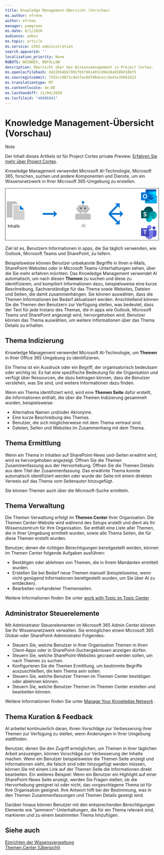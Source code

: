 ```yaml
---
title: Knowledge Management-Übersicht (Vorschau)
ms.author: efrene
author: efrene
manager: pamgreen
ms.date: 8/1/2020
audience: admin
ms.topic: article
ms.service: o365-administration
search.appverid: ''
localization_priority: None
ROBOTS: NOINDEX, NOFOLLOW
description: Übersicht über das Wissensmanagement in Project Cortex.
ms.openlocfilehash: d422b54bb7991fb5fd61465cd0428ab586d10bf5
ms.sourcegitcommit: 7355cc8871cde5fac6d7d6dcecc3e41e35601623
ms.translationtype: MT
ms.contentlocale: de-DE
ms.lasthandoff: 11/04/2020
ms.locfileid: "48906941"
---
```

# <a name="knowledge-management-overview-preview"></a>Knowledge Management-Übersicht (Vorschau)

> [!Note] 
> Der Inhalt dieses Artikels ist für Project Cortex private Preview. [Erfahren Sie mehr über Project Cortex](https://aka.ms/projectcortex).

Knowledge Management verwendet Microsoft AI-Technologie, Microsoft 365, forschen, suchen und andere Komponenten und Dienste, um ein Wissensnetzwerk in Ihrer Microsoft 365-Umgebung zu erstellen. 

   ![Wissens Verwaltungs Fluss](../media/content-understanding/knowledge-management-flowchart.png) </br> 

Ziel ist es, Benutzern Informationen in apps, die Sie täglich verwenden, wie Outlook, Microsoft Teams und SharePoint, zu liefern.

Beispielsweise können Benutzer unbekannte Begriffe in Ihren e-Mails, SharePoint-Websites oder in Microsoft Teams-Unterhaltungen sehen, über die Sie mehr erfahren möchten. Das Knowledge Management verwendet AI automatisch, um nach diesen **Themen** zu suchen und diese zu identifizieren, und kompiliert Informationen dazu, beispielsweise eine kurze Beschreibung, Sachverständige für das Thema sowie Websites, Dateien und Seiten, die damit zusammenhängen. Sie können auswählen, dass die Themen Informationen bei Bedarf aktualisiert werden. Anschließend können Sie die Themen den Benutzern zur Verfügung stellen, was bedeutet, dass der Text für jede Instanz des Themas, die in apps wie Outlook, Microsoft Teams und SharePoint angezeigt wird, hervorgehoben wird. Benutzer können das Thema auswählen, um weitere Informationen über das Thema Details zu erhalten.


## <a name="topic-indexing"></a>Thema Indizierung

Knowledge Management verwendet Microsoft AI-Technologie, um **Themen** in Ihrer Office 365 Umgebung zu identifizieren.

Ein Thema ist ein Ausdruck oder ein Begriff, der organisatorisch bedeutsam oder wichtig ist. Es hat eine spezifische Bedeutung für die Organisation und verfügt über Ressourcen, die dazu beitragen können, dass die Benutzer verstehen, was Sie sind, und weitere Informationen dazu finden.

Wenn ein Thema identifiziert wird, wird eine **Themen Seite** dafür erstellt, die Informationen enthält, die über die Themen Indizierung gesammelt wurden, beispielsweise:

- Alternative Namen und/oder Akronyme.
- Eine kurze Beschreibung des Themas.
- Benutzer, die sich möglicherweise mit dem Thema vertraut sind.
- Dateien, Seiten und Websites im Zusammenhang mit dem Thema.


## <a name="topic-discovery"></a>Thema Ermittlung
Wenn ein Thema in Inhalten auf SharePoint-News und-Seiten erwähnt wird, wird es hervorgehoben angezeigt. Öffnen Sie die Themen Zusammenfassung aus der Hervorhebung. Öffnen Sie die Themen Details aus dem Titel der Zusammenfassung. <!--(msg for Efren: not sure if I should use discovery for this; we use discovered in-product for indexing?)--> Das erwähnte Thema konnte automatisch identifiziert werden oder wurde der Seite mit einem direkten Verweis auf das Thema vom Seitenautor hinzugefügt.

Sie können Themen auch über die Microsoft-Suche ermitteln.


## <a name="topic-management"></a>Thema Verwaltung

Die Themen Verwaltung erfolgt im **Themen Center** Ihrer Organisation. Die Themen Center-Website wird während des Setups erstellt und dient als Ihr Wissenszentrum für Ihre Organisation. Sie enthält eine Liste aller Themen, die in Ihrer Umgebung ermittelt wurden, sowie alle Thema Seiten, die für diese Themen erstellt wurden. 

Benutzer, denen die richtigen Berechtigungen bereitgestellt werden, können im Themen Center folgende Aufgaben ausführen:

- Bestätigen oder ablehnen von Themen, die in Ihrem Mandanten ermittelt wurden.
- Erstellen Sie bei Bedarf neue Themen manuell (beispielsweise, wenn nicht genügend Informationen bereitgestellt wurden, um Sie über AI zu entdecken).
- Bearbeiten vorhandener Themenseiten.</br>

Weitere Informationen finden Sie unter [work with Topic im Topic Center](work-with-topics.md) .  


## <a name="admin-controls"></a>Administrator Steuerelemente

Mit Administrator Steuerelementen im Microsoft 365 Admin Center können Sie Ihr Wissensnetzwerk verwalten. Sie ermöglichen einem Microsoft 365 Global-oder SharePoint-Administrator Folgendes:

- Steuern Sie, welche Benutzer in Ihrer Organisation Themen in Ihren Client-Apps oder in SharePoint-Suchergebnissen anzeigen dürfen.
- Steuern Sie, welche SharePoint-Websites gecrawlt werden sollen, um nach Themen zu suchen.
- Konfigurieren Sie die Themen Ermittlung, um bestimmte Begriffe auszuschließen, die kein Thema sein sollen.
- Steuern Sie, welche Benutzer Themen im Themen Center bestätigen oder ablehnen können.
- Steuern Sie, welche Benutzer Themen im Themen Center erstellen und bearbeiten können.

Weitere Informationen finden Sie unter [Manage Your Knowledge Network](manage-knowledge-network.md) . 

## <a name="topic-curation--feedback"></a>Thema Kuration & Feedback

AI arbeitet kontinuierlich daran, Ihnen Vorschläge zur Verbesserung ihrer Themen zur Verfügung zu stellen, wenn Änderungen in Ihrer Umgebung stattfinden.

Benutzer, denen Sie den Zugriff ermöglichen, um Themen in ihrer täglichen Arbeit anzuzeigen, können Vorschläge zur Verbesserung der Inhalte machen. Wenn ein Benutzer beispielsweise die Themen Seite anzeigt und Informationen sieht, die falsch sind oder hinzugefügt werden müssen, können Sie mit einem Link auf der Themen Seite die Informationen direkt bearbeiten. Ein weiteres Beispiel: Wenn ein Benutzer ein Highlight auf einer SharePoint-News Seite anzeigt, werden Sie Fragen stellen, ob die Hervorhebung geeignet ist oder nicht, das vorgeschlagene Thema ist für Ihre Organisation geeignet. Ihre Antwort hilft bei der Bestimmung, was in den Themen Zusammenfassungen und Themen Details gezeigt wird.

Darüber hinaus können Benutzer mit den entsprechenden Berechtigungen Elemente wie "jammern"-Unterhaltungen, die für ein Thema relevant sind, markieren und zu einem bestimmten Thema hinzufügen. <!--(msg for Efren: changed to Yammer, because we will not have shipped Teams yet)-->


## <a name="see-also"></a>Siehe auch
[Einrichten der Wissensverwaltung](set-up-knowledge-network.md)</br>
[Themen Center (Übersicht)](topic-center-overview.md)
